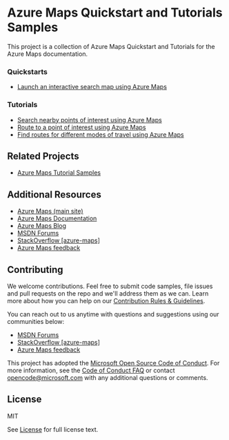 # Azure Maps Quickstart and Tutorials Samples

This project is a collection of Azure Maps Quickstart and Tutorials for the Azure Maps documentation.

### Quickstarts

* [Launch an interactive search map using Azure Maps](https://docs.microsoft.com/azure/azure-maps/quick-demo-map-app)

### Tutorials

* [Search nearby points of interest using Azure Maps](https://docs.microsoft.com/azure/azure-maps/tutorial-search-location)
* [Route to a point of interest using Azure Maps](https://docs.microsoft.com/azure/azure-maps/tutorial-route-location)
* [Find routes for different modes of travel using Azure Maps](https://docs.microsoft.com/azure/azure-maps/tutorial-prioritized-routes)

## Related Projects ##

* [Azure Maps Tutorial Samples](https://github.com/Azure-Samples/azure-maps-samples/tree/master/src)

## Additional Resources ##

* [Azure Maps (main site)](https://azure.com/maps)
* [Azure Maps Documentation](https://docs.microsoft.com/azure/azure-maps/index)
* [Azure Maps Blog](https://azure.microsoft.com/blog/topics/azure-maps/)
* [MSDN Forums](https://social.msdn.microsoft.com/Forums/en-US/home?forum=azurelbs)
* [StackOverflow [azure-maps]](https://stackoverflow.com/questions/tagged/azure-maps)
* [Azure Maps feedback](https://feedback.azure.com/forums/909172-azure-maps)

## Contributing ##

We welcome contributions. Feel free to submit code samples, file issues and pull requests on the repo and we'll address them as we can. 
Learn more about how you can help on our [Contribution Rules & Guidelines](CONTRIBUTING.md). 

You can reach out to us anytime with questions and suggestions using our communities below:
* [MSDN Forums](https://social.msdn.microsoft.com/Forums/en-US/home?forum=azurelbs)
* [StackOverflow [azure-maps]](https://stackoverflow.com/questions/tagged/azure-maps)
* [Azure Maps feedback](https://feedback.azure.com/forums/909172-azure-maps)

This project has adopted the [Microsoft Open Source Code of Conduct](https://opensource.microsoft.com/codeofconduct/). 
For more information, see the [Code of Conduct FAQ](https://opensource.microsoft.com/codeofconduct/faq/) or 
contact [opencode@microsoft.com](mailto:opencode@microsoft.com) with any additional questions or comments.

## License ##

MIT
 
See [License](LICENSE.md) for full license text.
